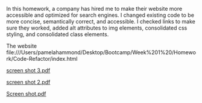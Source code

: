 In this homework, a company has hired me to make their website more accessible and optimized for search engines. I changed existing code to be more concise, semantically correct, and accessible. I checked links to make sure they worked, added alt attributes to img elements, consolidated css styling, and consolidated class elements. 

The website 
file:///Users/pamelahammond/Desktop/Bootcamp/Week%201%20/Homework/Code-Refactor/index.html

[screen shot 3.pdf](https://github.com/PamtheHam/-01-HTML-CSS-and-Git-Code-Refactor/files/6611906/screen.shot.3.pdf)

[screen shot 2.pdf](https://github.com/PamtheHam/-01-HTML-CSS-and-Git-Code-Refactor/files/6611925/screen.shot.2.pdf)

[Screen shot.pdf](https://github.com/PamtheHam/-01-HTML-CSS-and-Git-Code-Refactor/files/6611927/Screen.shot.pdf)



